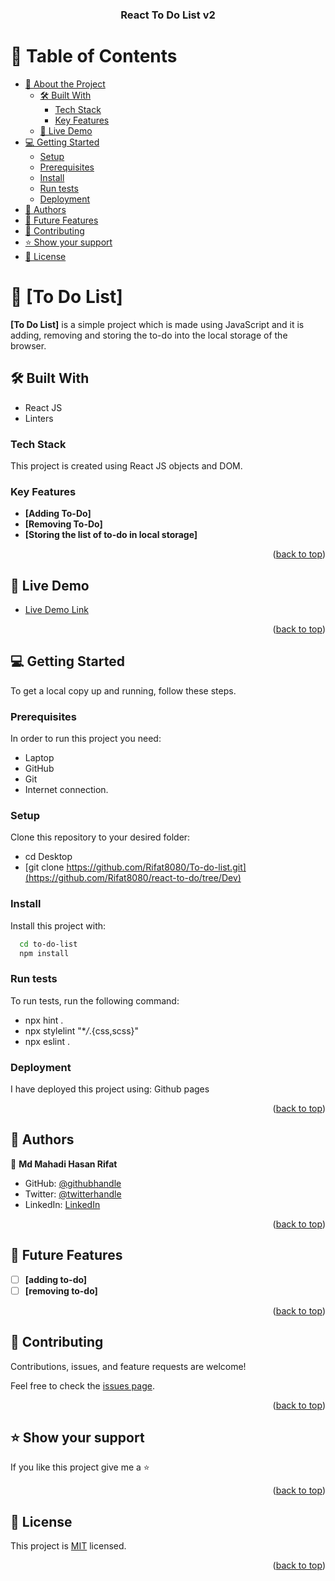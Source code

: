 <a name="readme-top"></a>

<div align="center">

  <h3><b>React To Do List v2</b></h3>

</div>

# 📗 Table of Contents

- [📖 About the Project](#about-project)
  - [🛠 Built With](#built-with)
    - [Tech Stack](#tech-stack)
    - [Key Features](#key-features)
  - [🚀 Live Demo](#live-demo)
- [💻 Getting Started](#getting-started)
  - [Setup](#setup)
  - [Prerequisites](#prerequisites)
  - [Install](#install)
  - [Run tests](#run-tests)
  - [Deployment](#deployment)
- [👥 Authors](#authors)
- [🔭 Future Features](#future-features)
- [🤝 Contributing](#contributing)
- [⭐️ Show your support](#support)
- [📝 License](#license)

# 📖 [To Do List] <a name="about-project"></a>

**[To Do List]** is a simple project which is made using JavaScript and it is adding, removing and storing the to-do into the local storage of the browser.

## 🛠 Built With <a name="built-with"></a>

- React JS
- Linters

### Tech Stack <a name="tech-stack"></a>

This project is created using React JS objects and DOM.

### Key Features <a name="key-features"></a>

- **[Adding To-Do]**
- **[Removing To-Do]**
- **[Storing the list of to-do in local storage]**

<p align="right">(<a href="#readme-top">back to top</a>)</p>

## 🚀 Live Demo <a name="live-demo"></a>

- [Live Demo Link](https://rifat8080.github.io/To-do-list/)

<p align="right">(<a href="#readme-top">back to top</a>)</p>

## 💻 Getting Started <a name="getting-started"></a>

To get a local copy up and running, follow these steps.

### Prerequisites

In order to run this project you need:

- Laptop
- GitHub
- Git
- Internet connection.

### Setup

Clone this repository to your desired folder:

- cd Desktop
- [git clone https://github.com/Rifat8080/To-do-list.git](https://github.com/Rifat8080/react-to-do/tree/Dev)

### Install

Install this project with:

```sh
  cd to-do-list
  npm install
```

### Run tests

To run tests, run the following command:

- npx hint .
- npx stylelint "\*_/_.{css,scss}"
- npx eslint .

### Deployment

I have deployed this project using: Github pages

<p align="right">(<a href="#readme-top">back to top</a>)</p>

## 👥 Authors <a name="authors"></a>

👤 **Md Mahadi Hasan Rifat**

- GitHub: [@githubhandle](https://github.com/Rifat8080)
- Twitter: [@twitterhandle](https://twitter.com/mdmahadirifat98)
- LinkedIn: [LinkedIn](https://www.linkedin.com/in/md-mahadi-hasan-rifat-8b7851265/)

<p align="right">(<a href="#readme-top">back to top</a>)</p>

<!-- FUTURE FEATURES -->

## 🔭 Future Features <a name="future-features"></a>

- [ ] **[adding to-do]**
- [ ] **[removing to-do]**

<p align="right">(<a href="#readme-top">back to top</a>)</p>

## 🤝 Contributing <a name="contributing"></a>

Contributions, issues, and feature requests are welcome!

Feel free to check the [issues page](https://github.com/Rifat8080/react-to-do/issues).

<p align="right">(<a href="#readme-top">back to top</a>)</p>

## ⭐️ Show your support <a name="support"></a>

If you like this project give me a ⭐️

<p align="right">(<a href="#readme-top">back to top</a>)</p>

## 📝 License <a name="license"></a>

This project is [MIT](https://github.com/Rifat8080/To-do-list/blob/main/LICENSE) licensed.

<p align="right">(<a href="#readme-top">back to top</a>)</p>
